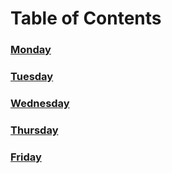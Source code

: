 # Table of Contents

### [Monday](mon\Joan-notes.md)

### [Tuesday](tue\Joan-notes.md)

### [Wednesday](wed\Joan-notes.md)

### [Thursday](thu\Joan-notes.md)

### [Friday](fri\Joan-notes.md)